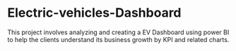 # Electric-vehicles-Dashboard

This project involves analyzing and creating a EV Dashboard using power BI to help the clients understand its business growth by KPI and related charts. 
